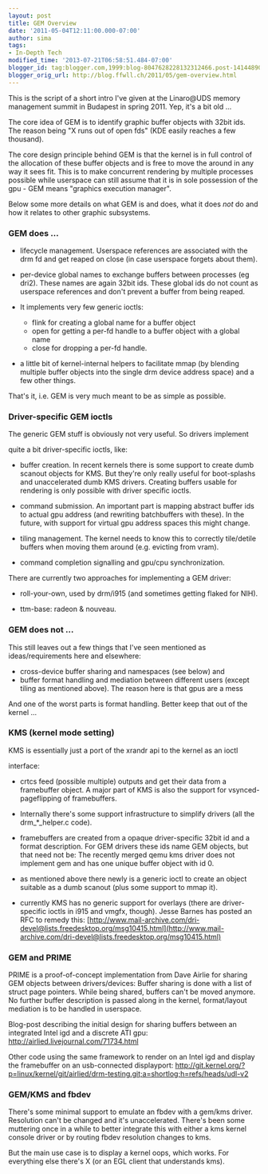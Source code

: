 ```yaml
---
layout: post
title: GEM Overview
date: '2011-05-04T12:11:00.000-07:00'
author: sima
tags:
- In-Depth Tech
modified_time: '2013-07-21T06:58:51.484-07:00'
blogger_id: tag:blogger.com,1999:blog-8047628228132312466.post-1414489045975317504
blogger_orig_url: http://blog.ffwll.ch/2011/05/gem-overview.html
---
```


This is the script of a short intro I've given at the Linaro@UDS memory
management summit in Budapest in spring 2011. Yep, it's a bit old ...

<!--more-->

The core idea of GEM is to identify graphic buffer objects with 32bit ids. The
reason being "X runs out of open fds" (KDE easily reaches a few thousand).

The core design principle behind GEM is that the kernel is in full control of
the allocation of these buffer objects and is free to move the around in any way
it sees fit. This is to make concurrent rendering by multiple processes possible
while userspace can still assume that it is in sole possession of the gpu - GEM
means "graphics execution manager".

Below some more details on what GEM is and does, what it does _not_ do and how
it relates to other graphic subsystems.

### GEM does ...

- lifecycle management. Userspace references are associated with the drm fd and
  get reaped on close (in case userspace forgets about them).

- per-device global names to exchange buffers between processes (eg dri2). These
  names are again 32bit ids. These global ids do not count as userspace
  references and don't prevent a buffer from being reaped.

- It implements very few generic ioctls:
  - flink for creating a global name for a buffer object
  - open for getting a per-fd handle to a buffer object with a global name
  - close for dropping a per-fd handle.


- a little bit of kernel-internal helpers to facilitate mmap (by blending
  multiple buffer objects into the single drm device address space) and a few
  other things.

That's it, i.e. GEM is very much meant to be as simple as possible.

### Driver-specific GEM ioctls

The generic GEM stuff is obviously not very useful. So drivers implement

quite a bit driver-specific ioctls, like:

- buffer creation. In recent kernels there is some support to create dumb
  scanout objects for KMS. But they're only really useful for boot-splashs and
  unaccelerated dumb KMS drivers. Creating buffers usable for rendering is only
  possible with driver specific ioctls.

- command submission. An important part is mapping abstract buffer ids to actual
  gpu address (and rewriting batchbuffers with these). In the future,  with
  support for virtual gpu address spaces this might change.

- tiling management. The kernel needs to know this to correctly tile/detile
  buffers when moving them around (e.g. evicting from vram).

- command completion signalling and gpu/cpu synchronization.

There are currently two approaches for implementing a GEM driver:

- roll-your-own, used by drm/i915 (and sometimes getting flaked for NIH).

- ttm-base: radeon &amp; nouveau.

### GEM does not ...

This still leaves out a few things that I've seen mentioned as
ideas/requirements here and elsewhere:

- cross-device buffer sharing and namespaces (see below) and
- buffer format handling and mediation between different users (except
  tiling as mentioned above). The reason here is that gpus are a mess

And one of the worst parts is format handling. Better keep that out
of the kernel ...


### KMS (kernel mode setting)

KMS is essentially just a port of the xrandr api to the kernel as an ioctl

interface:

- crtcs feed (possible multiple) outputs and get their data from a framebuffer
  object. A major part of KMS is also the support for vsynced-pageflipping of
  framebuffers.

- Internally there's some support infrastructure to simplify drivers (all the
  drm_*_helper.c code).

- framebuffers are created from a opaque driver-specific 32bit id and a format
  description. For GEM drivers these ids name GEM objects, but that need not be:
  The recently merged qemu kms driver does not implement  gem and has one unique
  buffer object with id 0.

- as mentioned above there newly is a generic ioctl to create an object suitable
  as a dumb scanout (plus some support to mmap it).

- currently KMS has no generic support for overlays (there are driver-specific
  ioctls in i915 and vmgfx, though). Jesse Barnes has posted an RFC to remedy
  this: [http://www.mail-archive.com/dri-devel@lists.freedesktop.org/msg10415.html](http://www.mail-archive.com/dri-devel@lists.freedesktop.org/msg10415.html)

### GEM and PRIME

PRIME is a proof-of-concept implementation from Dave Airlie for sharing GEM
objects between drivers/devices: Buffer sharing is done with a list of struct
page pointers. While being shared, buffers can't be moved anymore.  No further
buffer description is passed along in the kernel, format/layout mediation is to
be handled in userspace.

Blog-post describing the initial design for sharing buffers between an
integrated Intel igd and a discrete ATI gpu: <a
href="http://airlied.livejournal.com/71734.html">http://airlied.livejournal.com/71734.html</a> 

Other code using the same framework to render on an Intel igd and display the
framebuffer on an usb-connected displayport: <a
href="http://git.kernel.org/?p=linux/kernel/git/airlied/drm-testing.git;a=shortlog;h=refs/heads/udl-v2">http://git.kernel.org/?p=linux/kernel/git/airlied/drm-testing.git;a=shortlog;h=refs/heads/udl-v2</a>

### GEM/KMS and fbdev

There's some minimal support to emulate an fbdev with a gem/kms driver.
Resolution can't be changed and it's unaccelerated. There's been some muttering
once in a while to better integrate this with either a kms kernel console driver
or by routing fbdev resolution changes to kms.

But the main use case is to display a kernel oops, which works. For everything
else there's X (or an EGL client that understands kms).

